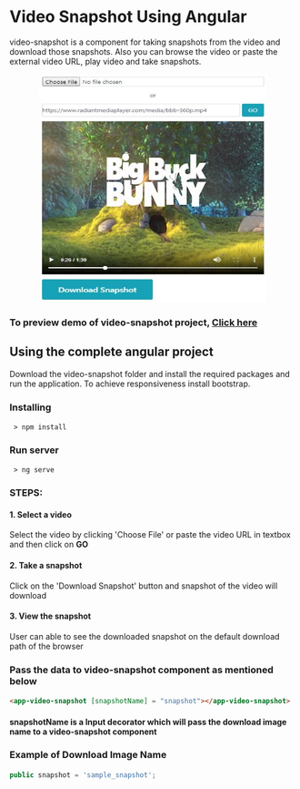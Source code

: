 # Video Snapshot Using Angular

video-snapshot is a component for taking snapshots from the video and download those snapshots.
Also you can browse the video or paste the external video URL, play video and take snapshots. 

<p align="center">
  <img width="400" height="400" src="https://raw.githubusercontent.com/ShivrajChougule/video-snapshot/master/images/preview.JPG">
</p>

### To preview demo of video-snapshot project, [Click here](https://stackblitz.com/edit/video-snapshot?embed=1&file=src/app/app.component.ts&hideExplorer=1&hideNavigation=1&view=preview)

## Using the complete angular project
Download the video-snapshot folder and install the required packages and run the application.
To achieve responsiveness install bootstrap.

### Installing

```
 > npm install
```

### Run server

```
 > ng serve
```

### STEPS:

#### 1. Select a video
Select the video by clicking 'Choose File' or paste the video URL in textbox and then click on <b>GO</b>

#### 2. Take a snapshot
Click on the 'Download Snapshot' button and snapshot of the video will download

#### 3. View the snapshot
User can able to see the downloaded snapshot on the default download path of the browser

### Pass the data to video-snapshot component as mentioned below

```html
<app-video-snapshot [snapshotName] = "snapshot"></app-video-snapshot>
```
#### snapshotName is a Input decorator which will pass the download image name to a video-snapshot component

### Example of Download Image Name

```typescript
public snapshot = 'sample_snapshot';
```






